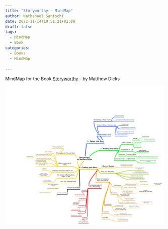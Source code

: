 ```yaml
---
title: "Storyworthy - MindMap"
author: Nathanael Santschi
date: 2022-11-14T10:51:21+01:00
draft: false
tags:
  - MindMap
  - Book
categories:
  - Books
  - MindMap
  
---
```


MindMap for the Book [Storyworthy](https://www.amazon.de/-/en/Matthew-Dicks/dp/1608685489/ref=tmm_pap_swatch_0?_encoding=UTF8&qid=1668442982&sr=8-1) - by Matthew Dicks


![Storyworthy - Mindmap:](/images/storyworthy.png "Preview")


